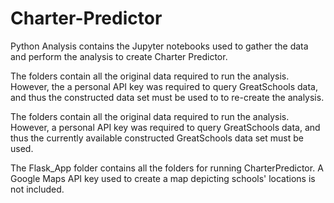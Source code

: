 # Charter-Predictor
Python Analysis contains the Jupyter notebooks used to gather the data and perform the analysis to create Charter Predictor. 


The folders contain all the original data required to run the analysis. However, the a personal API key was required to query GreatSchools data, 
and thus the constructed data set must be used to to re-create the analysis. 

The folders contain all the original data required to run the analysis. However, a personal API key was required to query GreatSchools data, 
and thus the currently available constructed GreatSchools data set must be used. 


The Flask_App folder contains all the folders for running CharterPredictor. A Google Maps API key used to create a map depicting 
schools' locations is not included. 

